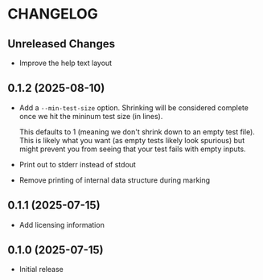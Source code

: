 # CHANGELOG

## Unreleased Changes

- Improve the help text layout

## 0.1.2 (2025-08-10)

- Add a `--min-test-size` option. Shrinking will be considered complete
  once we hit the mininum test size (in lines).
  
  This defaults to 1 (meaning we don't shrink down to an empty test file).
  This is likely what you want (as empty tests likely look spurious) but 
  might prevent you from seeing that your test fails with empty inputs.
  
- Print out to stderr instead of stdout
- Remove printing of internal data structure during marking

## 0.1.1 (2025-07-15)

- Add licensing information

## 0.1.0 (2025-07-15)

- Initial release

